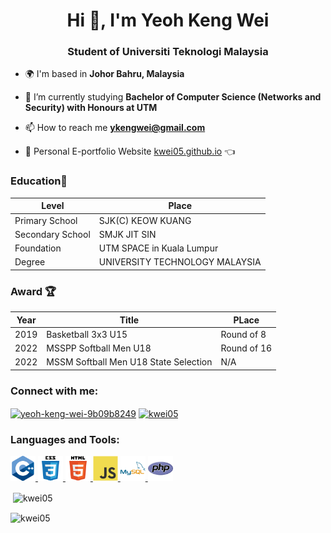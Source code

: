 <h1 align="center">Hi 👋, I'm Yeoh Keng Wei</h1>
<h3 align="center">Student of Universiti Teknologi Malaysia</h3>

- 🌍 I'm based in **Johor Bahru, Malaysia**

- 🌱 I’m currently studying **Bachelor of Computer Science (Networks and Security) with Honours at UTM**

- 📫 How to reach me **ykengwei@gmail.com**

- 📄 Personal E-portfolio Website [kwei05.github.io](https://kwei05.github.io/) 👈

### Education📖
| Level | Place |
| ----------- | ----------- |
| Primary School | SJK(C) KEOW KUANG |
| Secondary School | SMJK JIT SIN |
| Foundation | UTM SPACE in Kuala Lumpur |
| Degree | UNIVERSITY TECHNOLOGY MALAYSIA |

### Award 🏆
| Year | Title | PLace |
| ----------- | ----------- | ----------- |
| 2019 | Basketball 3x3 U15 | Round of 8 |
| 2022 | MSSPP Softball Men U18 | Round of 16 |
| 2022 | MSSM Softball Men U18 State Selection | N/A |

<h3 align="left">Connect with me:</h3>
<p align="left">
<a href="https://linkedin.com/in/yeoh-keng-wei-9b09b8249" target="blank"><img align="center" src="https://raw.githubusercontent.com/rahuldkjain/github-profile-readme-generator/master/src/images/icons/Social/linked-in-alt.svg" alt="yeoh-keng-wei-9b09b8249" height="30" width="40" /></a>
<a href="https://instagram.com/kwei05" target="blank"><img align="center" src="https://raw.githubusercontent.com/rahuldkjain/github-profile-readme-generator/master/src/images/icons/Social/instagram.svg" alt="kwei05" height="30" width="40" /></a>
</p>

<h3 align="left">Languages and Tools:</h3>
<p align="left"> <a href="https://www.w3schools.com/cpp/" target="_blank" rel="noreferrer"> <img src="https://raw.githubusercontent.com/devicons/devicon/master/icons/cplusplus/cplusplus-original.svg" alt="cplusplus" width="40" height="40"/> </a> <a href="https://www.w3schools.com/css/" target="_blank" rel="noreferrer"> <img src="https://raw.githubusercontent.com/devicons/devicon/master/icons/css3/css3-original-wordmark.svg" alt="css3" width="40" height="40"/> </a> <a href="https://www.w3.org/html/" target="_blank" rel="noreferrer"> <img src="https://raw.githubusercontent.com/devicons/devicon/master/icons/html5/html5-original-wordmark.svg" alt="html5" width="40" height="40"/> </a> <a href="https://developer.mozilla.org/en-US/docs/Web/JavaScript" target="_blank" rel="noreferrer"> <img src="https://raw.githubusercontent.com/devicons/devicon/master/icons/javascript/javascript-original.svg" alt="javascript" width="40" height="40"/> </a> <a href="https://www.mysql.com/" target="_blank" rel="noreferrer"> <img src="https://raw.githubusercontent.com/devicons/devicon/master/icons/mysql/mysql-original-wordmark.svg" alt="mysql" width="40" height="40"/> </a> <a href="https://www.php.net" target="_blank" rel="noreferrer"> <img src="https://raw.githubusercontent.com/devicons/devicon/master/icons/php/php-original.svg" alt="php" width="40" height="40"/> </a> </p>

<p>&nbsp;<img align="center" src="https://github-readme-stats.vercel.app/api?username=kwei05&show_icons=true&locale=en" alt="kwei05" /></p>

<p><img align="center" src="https://github-readme-streak-stats.herokuapp.com/?user=kwei05&" alt="kwei05" /></p>
